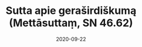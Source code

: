 ---
layout: page
title: 'Sutta apie geraširdiškumą (Mettāsuttaṃ, SN 46.62)'
category: susijusios suttos
index: 
    - Meditacija
    - Geraširdiškumas (mettā)
sortIndex: 46062
date: 2020-09-22
tags: 
    - Meditacija
    - Geraširdiškumas (mettā)
suttacentral: sn46.62
---